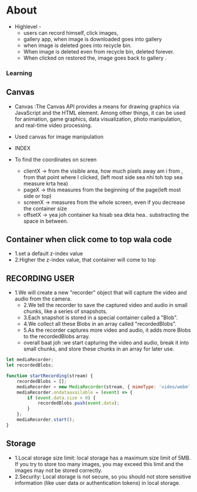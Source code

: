 # About

* Highlevel  - 
    * users can record himself, click images,
    * gallery app, when image is downloaded goes into gallery
    * when image is deleted goes into recycle bin.
    * When image is deleted even from recycle bin, deleted forever.
    * When clicked on restored the, image goes back to gallery .


### Learning

## Canvas
* Canvas :The Canvas API provides a means for drawing graphics via JavaScript and the HTML <canvas> element. Among other things, it can be used for animation, game graphics, data visualization, photo manipulation, and real-time video processing.
* Used canvas for image manipulation

* INDEX
* To find the coordinates on screen
  * clientX -> from the visible area, how much pixels away am i from , from that point where I clicked, (left most side sea nhi toh top sea measure krta hea)
  * pageX -> this measures from the beginning of the page(left most side or top)
  * screenX -> measures from the whole screen, even if you decrease the container size
  * offsetX -> yea joh container ka hisab sea dkta hea.. substracting the space in between.


## Container when click come to top wala code
* 1.set a default z-index value
* 2.Higher the z-index value, that container will come to top


## RECORDING USER
* 1.We will create a new "recorder" object that will capture the video and audio from the camera.
    * 2.We tell the recorder to save the captured video and audio in small chunks, like a series of snapshots.
    * 3.Each snapshot is stored in a special container called a "Blob".
    * 4.We collect all these Blobs in an array called "recordedBlobs".
    * 5.As the recorder captures more video and audio, it adds more Blobs to the recordedBlobs array.
    * overall baat joh :we start capturing the video and audio, break it into small chunks, and store these chunks in an array for later  use.
```js
let mediaRecorder;
let recordedBlobs;

function startRecording(stream) {
    recordedBlobs = [];
    mediaRecorder = new MediaRecorder(stream, { mimeType: 'video/webm' });
    mediaRecorder.ondataavailable = (event) => {
        if (event.data.size > 0) {
            recordedBlobs.push(event.data);
        }
    };
    mediaRecorder.start();
}
```


## Storage
* 1.Local storage size limit: local storage has a maximum size limit of 5MB. If you try to store too many images, you may exceed this limit and the images may not be stored correctly.
* 2.Security: Local storage is not secure, so you should not store sensitive information (like user data or authentication tokens) in local storage.
